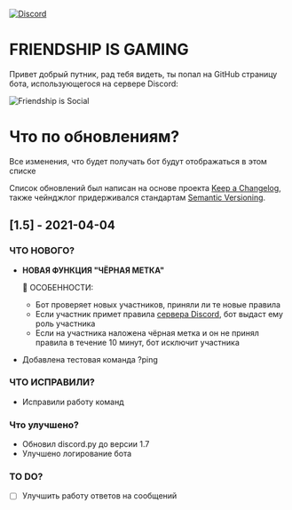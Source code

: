 [![Discord](https://discord.com/api/guilds/769652253047914517/widget.png)](https://discord.gg/a2pJGNu2gW)

# FRIENDSHIP IS GAMING
Привет добрый путник, рад тебя видеть, ты попал на GitHub страницу бота, использующегося на сервере Discord:

![Friendship is Social](https://discordapp.com/api/guilds/769652253047914517/widget.png?style=banner2)


# Что по обновлениям?
Все изменения, что будет получать бот будут отображаться в этом списке

Список обновлений был написан на основе проекта [Keep a Changelog](https://keepachangelog.com/en/1.0.0/),
также чейнджлог придерживался стандартам [Semantic Versioning](https://semver.org/spec/v2.0.0.html).



## **[1.5] - 2021-04-04**
### ЧТО НОВОГО?
 - **НОВАЯ ФУНКЦИЯ "ЧЁРНАЯ МЕТКА"**

    :icecream: ОСОБЕННОСТИ:
    * Бот проверяет новых участников, приняли ли те новые правила
    * Если участник примет правила [сервера Discord](https://discord.gg/Edu8DgXXhf), бот выдаст ему роль участника
    * Если на участника наложена чёрная метка и он не принял правила в течение 10 минут, бот исключит участника
  - Добавлена тестовая команда ?ping
### ЧТО ИСПРАВИЛИ?
 - Исправили работу команд
### Что улучшено?
 - Обновил discord.py до версии 1.7
 - Улучшено логирование бота

### TO DO?
- [ ] Улучшить работу ответов на сообщений
  
